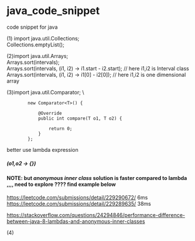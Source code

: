 # java_code_snippet
code snippet for java

(1) import java.util.Collections; \
Collections.emptyList();

(2)import java.util.Arrays;\
Arrays.sort(intervals);\
Arrays.sort(intervals, (i1, i2) -> i1.start - i2.start);   // here i1,i2 is Interval class \
Arrays.sort(intervals, (i1, i2) -> i1[0] - i2[0]);       // here i1,i2 is one dimensional array

(3)import java.util.Comparator; \
```
		new Comparator<T>() {

			@Override
			public int compare(T o1, T o2) {
				
				return 0;
			}
		};
```
better use lambda expression 
##### (o1,o2 -> {})
#### NOTE: but ***anonymous inner class*** solution is faster compared to lambda ,,,, need to explore ???? find example below

https://leetcode.com/submissions/detail/229290672/  6ms \
https://leetcode.com/submissions/detail/229289635/ 38ms

https://stackoverflow.com/questions/24294846/performance-difference-between-java-8-lambdas-and-anonymous-inner-classes


(4)
